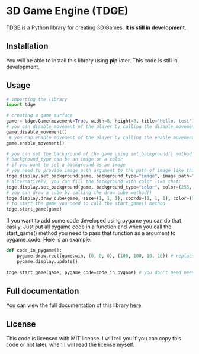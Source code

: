 # 3D Game Engine (TDGE)

TDGE is a Python library for creating 3D Games. **It is still in development**.

## Installation

You will be able to install this library using **pip** later. This code is still in development.
## Usage

```python
# importing the library
import tdge

# creating a game surface
game = tdge.Game(movement=True, width=8, height=8, title="Hello, test")
# you can disable movement of the player by calling the disable_movement() method
game.disable_movement()
 # you can enable movement of the player by calling the enable_movement() method
game.enable_movement()

# you can set the background of the game using set_background() method
# background_type can be an image or a color
# if you want to set a background as an image
# you need to provide image_path argument to the path of image like that:
tdge.display.set_background(game, background_type="image", image_path="the_path_image")
# alternatively, you can fill the background with color like that:
tdge.display.set_background(game, background_type="color", color=(255, 255, 255))
# you can draw a cube by calling the draw_cube method()
tdge.display.draw_cube(game, size=(1, 1, 1), coords=(1, 1, 1), color=(0, 0, 255))
# to start the game you need to call the start_game() method
tdge.start_game(game)
```
If you want to add some code developed using pygame you can do that easily.
Just put all pygame code in a function and when you call the start_game() method you need to pass that function as a argument to pygame_code. Here is an example:
```python
def code_in_pygame():
    pygame.draw.rect(game.win, (0, 0, 0), (100, 100, 10, 10)) # replace "game" with whatever you assigned the Game object to
    pygame.display.update()
    
tdge.start_game(game, pygame_code=code_in_pygame) # you don't need need brackets after passing code_in_pygame function as an argument to pygame_code
```

## Full documentation
You can view the full documentation of this library [here](https://bekhruzsniyazov.github.io/).

## License
This code is licensed with MIT license. I will tell you if you can copy this code or not later, when I will read the license myself.
